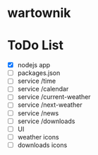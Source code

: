 wartownik
=========

# ToDo List
- [x] nodejs app
- [ ] packages.json
- [ ] service /time
- [ ] service /calendar
- [ ] service /current-weather
- [ ] service /next-weather
- [ ] service /news
- [ ] service /downloads
- [ ] UI
- [ ] weather icons
- [ ] downloads icons
